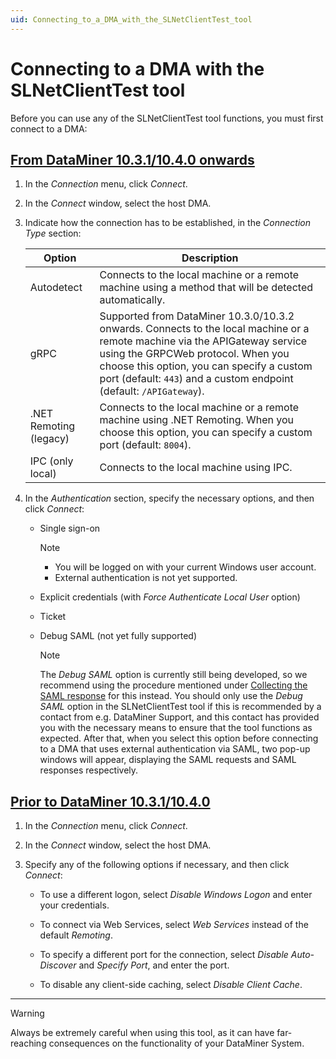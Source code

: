```yaml
---
uid: Connecting_to_a_DMA_with_the_SLNetClientTest_tool
---
```


# Connecting to a DMA with the SLNetClientTest tool

Before you can use any of the SLNetClientTest tool functions, you must first connect to a DMA:

## [From DataMiner 10.3.1/10.4.0 onwards](#tab/tabid-1)

1. In the *Connection* menu, click *Connect*.

1. In the *Connect* window, select the host DMA.

1. Indicate how the connection has to be established, in the *Connection Type* section:

   | Option                 | Description    |
   |------------------------|----------------|
   | Autodetect             | Connects to the local machine or a remote machine using a method that will be detected automatically. |
   | gRPC                   | Supported from DataMiner 10.3.0/10.3.2 onwards. Connects to the local machine or a remote machine via the APIGateway service using the GRPCWeb protocol. When you choose this option, you can specify a custom port (default: `443`) and a custom endpoint (default: `/APIGateway`). |
   | .NET Remoting (legacy) | Connects to the local machine or a remote machine using .NET Remoting. When you choose this option, you can specify a custom port (default: `8004`). |
   | IPC (only local)       | Connects to the local machine using IPC. |

1. In the *Authentication* section, specify the necessary options, and then click *Connect*:

   - Single sign-on

     > [!NOTE]
     >
     > - You will be logged on with your current Windows user account.
     > - External authentication is not yet supported.

   - Explicit credentials (with *Force Authenticate Local User* option)

   - Ticket

   - Debug SAML (not yet fully supported)<!--RN 37370-->

     > [!NOTE]
     > The *Debug SAML* option is currently still being developed, so we recommend using the procedure mentioned under [Collecting the SAML response](xref:Troubleshooting_SAML_Issues#collecting-the-saml-response) for this instead. You should only use the *Debug SAML* option in the SLNetClientTest tool if this is recommended by a contact from e.g. DataMiner Support, and this contact has provided you with the necessary means to ensure that the tool functions as expected. After that, when you select this option before connecting to a DMA that uses external authentication via SAML, two pop-up windows will appear, displaying the SAML requests and SAML responses respectively.

## [Prior to DataMiner 10.3.1/10.4.0](#tab/tabid-2)

1. In the *Connection* menu, click *Connect*.

1. In the *Connect* window, select the host DMA.

1. Specify any of the following options if necessary, and then click *Connect*:

    - To use a different logon, select *Disable Windows Logon* and enter your credentials.

    - To connect via Web Services, select *Web Services* instead of the default *Remoting*.

    - To specify a different port for the connection, select *Disable Auto-Discover* and *Specify Port*, and enter the port.

    - To disable any client-side caching, select *Disable Client Cache*.

***

> [!WARNING]
> Always be extremely careful when using this tool, as it can have far-reaching consequences on the functionality of your DataMiner System.
